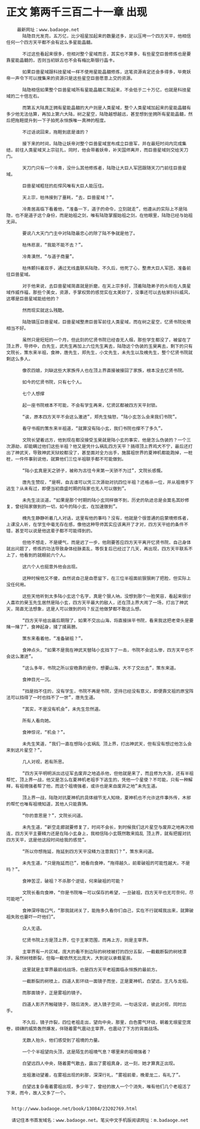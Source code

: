 # 正文 第两千三百二十一章 出现
        最新网址：www.badaoge.net
          陆隐目光发亮，五万亿，比少祖星加起来的数量还多，足以压垮一个四方天平，他相信任何一个四方天平都不会有这么多星能晶髓。
      
          不过这些看起来很多，但相对整个星域而言，其实也不算多，有些星空巨兽修炼也是要靠星能晶髓的，否则当初妖古也不会有梅比斯银行晶卡。
      
          如果巨兽星域跟科技星域一样不使用星能晶髓修炼，这笔资源肯定还会多得多，毕竟妖帝一声令下可以搜集来的资源只是这些星空巨兽愿意上交的资源。
      
          陆隐相信如果整个巨兽星域所有星能晶髓汇聚起来，不会低于二十万亿，也就是科技星域的二十倍左右。
      
          而第五大陆真正拥有星能晶髓的大户则是人类星域，整个人类星域加起来的星能晶髓有多少他无法估算，再加上第六大陆，树之星空，陆隐越想越远，甚至想到坐拥所有星能晶髓，然后把拖鞋提升到一下子拍死永恒族唯一真神的程度。
      
          不过话说回来，拖鞋到底是谁的？
      
          接下来的时间，陆隐让妖帝对整个巨兽星域宣布成立巨兽军，并在最短时间内完成集结，前往人类星域天上宗驻扎，同时，他会带着妖帝，补天国师离开，而巨兽星域则交给天刀门。
      
          天刀门只有一个冷青，没什么其他修炼者，陆隐让大巨人军团跟随天刀门前往巨兽星域。
      
          巨兽星域粗狂的彪悍风唯有大巨人能压住。
      
          天上宗，枯伟接到了噩耗，“去，巨兽星域？”。
      
          冷青居高临下看着他，“准备一下，道子的命令，立刻就走”，他遵从的实际上不是陆隐，也不是道子这个身份，而是始祖之剑，唯有陆隐掌握始祖之剑，在他眼里，陆隐已经与始祖无异。
      
          要说八大天门门主中对陆隐最忠心的除了陆不争就是他了。
      
          枯伟悲哀，“我能不能不去？”。
      
          冷青漠然，“与道子商量”。
      
          枯伟颤抖着双手，通过无线蛊联系陆隐，不久后，他死了心，整肃大巨人军团，准备前往巨兽星域。
      
          对于他来说，去巨兽星域简直就是折磨，在天上宗多好，顶着陆隐弟子的头衔在人类星域作威作福，那些个美女，资源，手掌权势的感觉实在太美妙了，没事还可以去枯家抖抖威风，这哪是巨兽星域能给他的？
      
          然而现实就这么残酷。
      
          陆隐镇压巨兽星域，巨兽星域整肃巨兽军前往人类星域，而在树之星空，忆贤书院处境相当不好。
      
          虽然只是短短的一个月，但此刻的忆贤书院已经杳无人烟，那些学生都没了，被留在了顶上界，导师中，白先生，武先生再加上六位先生离去，陆隐这个伪装的玉昊离去，剩下的只有文院长，策东来半祖，食神，唐先生，郑先生，小文先生，未先生以及槐先生，整个忆贤书院就剩这么多人。
      
          像农四娘，刘缺这些大家族传人也在顶上界直接被接回了家族，根本没去忆贤书院。
      
          如今的忆贤书院，只有七个人。
      
          七个人想撑
      
          起一座书院根本不可能，不会有学生再来，忆贤区都被四方天平封锁。
      
          “诶，原本四方天平不会这么激进”，郑先生恼怒，“陆小玄怎么会来我们书院”。
      
          看守书阁的策东来半祖道，“就算没有陆小玄，我们书院也撑不了多久”。
      
          文院长望着远方，他到现在都没接受玉昊就是陆小玄的事实，他是怎么伪装的？一个三次源劫，却能瞒过他们这些半祖？他又是凭什么祸乱四方天平？搞得顶上界鸡犬不宁，最后还打出了神武天，导致神武天狱蛟都没了，甚至面对全力出手，施展祖世界的夏神机都能跑掉，一桩桩，一件件事别说他，就算他们三位半祖联手都不可能做到。
      
          “陆小玄真是天之骄子，被称为古往今来第一天骄不为过”，文院长感慨。
      
          唐先生赞叹，“是啊，自古谁可以凭三次源劫对抗四位半祖？还格杀一位，并从祖境手下逃生？从未有过，即便当初鼎盛时期的陆家也无人可以做到”。
      
          未先生淡淡道，“如果是那个时期的陆小玄同样做不到，历史的轨迹总是会莫名其妙修复，曾经陆家做到的一切，如今的陆小玄，在加速做到”。
      
          槐先生静静听着几人对话，这里有他的事吗？没有，他就是个很普通的启蒙境修炼者，上课没人听，在学生中毫无存在感，像他这种导师其实应该离开了才对，四方天平给的条件不错，甚至可以说是他这辈子都不可能得到的。
      
          但他不想走，不是硬气，而是迟了一步，他刚要答应四方天平离开忆贤书院，自己身体就出问题了，修炼的功法导致身体经脉紊乱，等恢复后已经过了几天，再出现，四方天平联系不上了，他看到的就眼前六个人。
      
          这六个人也挺意外他会出现。
      
          这种时候他又不傻，自然说自己是自愿留下，在三位半祖面前狠狠刷了把脸，但实际上没任何用。
      
          这些天他听到太多陆小玄这个名字，真是个狠人呐，没想到那个一脸笑容，看起来很讨人喜欢的昊玉先生居然是陆小玄，四方天平最大的敌人，还在顶上界大闹了一场，打出了神武天，简直无法想象，这是人可以做到的吗？反正他做梦都不敢这么想。
      
          “四方天平给出最后期限了，如果不交出山海，将直接抹平书院，看来我这把老骨头是要赌一赌了”，食神起身，揉了揉肩膀。
      
          策东来看着他，“准备破祖？”。
      
          食神点头，“如果不是我在神武天替陆小玄挡下了一击，书院不会这么惨，四方天平也不会这么激进”。
      
          “这么多年，书院之所以安稳靠的是你，想要山海，大不了交出去”，策东来道。
      
          食神目光一沉。
      
          “挡是挡不住的，没有学生，书院不再是书院，坚持已经没有意义，即便靠文祖的原宝阵法可以挡得了一时也挡不了一世”，唐先生道。
      
          “其实，不是没有机会”，未先生忽然道。
      
          所有人看向她。
      
          食神惊诧，“机会？”。
      
          未先生笑道，“我们一直在想陆小玄祸乱 顶上界，打出神武天，但有没有想过他怎么会来到这片星空？”。
      
          几人对视，若有所思。
      
          “四方天平明明派出远征军去废弃之地追杀他，但他就是来了，而且修为大涨，还有半祖帮忙，顶上界一战，他又是怎么在夏神机老祖手下逃生的，凭他一个星使？不可能，只有一种解释，有祖境强者帮了他，而这个祖境强者，或许也是来自废弃之地”未先生道。
      
          顶上界一战，陆隐对抗夏神机的具体细节无人知晓，夏神机也不允许这件事外传，木邪的帮忙也唯有祖境知道，其他人只能靠猜。
      
          “你的意思是？”，文院长问道。
      
          未先生道，“新空走廊就要修复了，时间不会长，到时候我们这片星空与废弃之地再次相连，四方天平主要精力还是在陆小玄身上，我相信陆小玄既然敢来捣乱 顶上界，就有把握对抗四方天平，这是他这段时间给我的感觉”。
      
          “所以你想拖延，拖延到四方天平没精力注意我们？”，策东来问道。
      
          未先生道，“只是拖延而已”，她看向食神，“拖得越久，前辈破祖的可能性越大，不是吗？”。
      
          食神苦涩，破祖？不杀那个逆徒，何来破祖的可能？
      
          文院长看向食神，“你是书院唯一可以保存的希望，一旦破祖，四方天平也无可奈何，尽可能吧”。
      
          食神深呼吸口气，“那我就闭关了，能拖多久看你们自己，实在不行就喊我出来，就算破祖失败也要吓一吓他们”。
      
          众人无语。
      
          忆贤书院上方是顶上界，位于王家范围，而再上方，则是主宰界。
      
          主宰界有一片区域，庞大的看不到边际的树枝被打的四分五裂，一截截断裂的树枝漂浮，虽然树枝断裂，但每一截依然无比庞大，大到足以承载星辰。
      
          这里就是主宰界最前线战场，也是四方天平老祖面临永恒族的最前方。
      
          一截断裂的树枝上，四道人影环绕一面镜子而坐，正是夏神机，白望远，王凡与龙祖。
      
          而那面镜子，正是雾祖的镜子。
      
          四道人影齐齐触碰镜子，随后消失，进入镜子空间，一句话没说，彼此对视，同时出手。
      
          不久后，镜子炸裂，四位老祖走出，望向中央，那里，白色雾气环绕，朝着无垠星空席卷，磅礴的威势轰然爆发，伴随着雾气震动主宰界，也震动了下方的背面战场。
      
          无数人抬头，他们感受到了祖境的力量。
      
          一个个半祖望向头顶，这是陌生的祖境气息？哪里来的祖境强者？
      
          白望远四人中央，随着雾气散去，露出了雾祖真身，这一刻，她才算真正出现。
      
          龙祖激动望着，在雾祖出现的刹那，深深行礼，“雾祖前辈，晚辈龙二，有礼了”。
      
          白望远复杂看着雾祖出现，多少年了，曾经的故人一个个消失，唯有他们几个老祖活了下来，而今，故人又多了一个。
      
      
      http://www.badaoge.net/book/13084/23202769.html
      
      请记住本书首发域名：www.badaoge.net。笔尖中文手机版阅读网址：m.badaoge.net